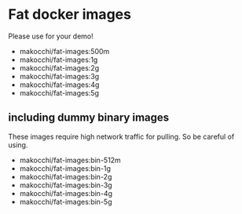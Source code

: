 # Fat docker images

Please use for your demo!

- makocchi/fat-images:500m
- makocchi/fat-images:1g
- makocchi/fat-images:2g
- makocchi/fat-images:3g
- makocchi/fat-images:4g
- makocchi/fat-images:5g

## including dummy binary images

These images require high network traffic for pulling. So be careful of using.

- makocchi/fat-images:bin-512m
- makocchi/fat-images:bin-1g
- makocchi/fat-images:bin-2g
- makocchi/fat-images:bin-3g
- makocchi/fat-images:bin-4g
- makocchi/fat-images:bin-5g
